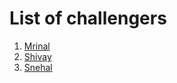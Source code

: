 # List of challengers
1. [Mrinal](https://github.com/mrinal1224)
2. [Shivay](https://github.com/shivaylamba)
3. [Snehal](https://github.com/snehalsenapati23)

